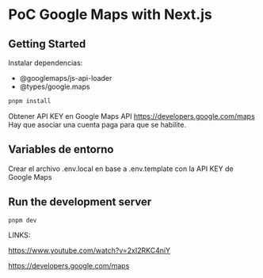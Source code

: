# PoC Google Maps with Next.js

## Getting Started

Instalar dependencias:

- @googlemaps/js-api-loader
- @types/google.maps

```bash
pnpm install
```

Obtener API KEY en Google Maps API <https://developers.google.com/maps>
Hay que asociar una cuenta paga para que se habilite.

## Variables de entorno

Crear el archivo .env.local en base a .env.template con la API KEY de Google Maps

## Run the development server

```bash
pnpm dev
```

LINKS:

<https://www.youtube.com/watch?v=2xI2RKC4niY>

<https://developers.google.com/maps>


